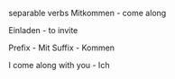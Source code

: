 separable verbs
Mitkommen - come along

Einladen - to invite

Prefix - Mit
Suffix - Kommen

I come along with you - Ich